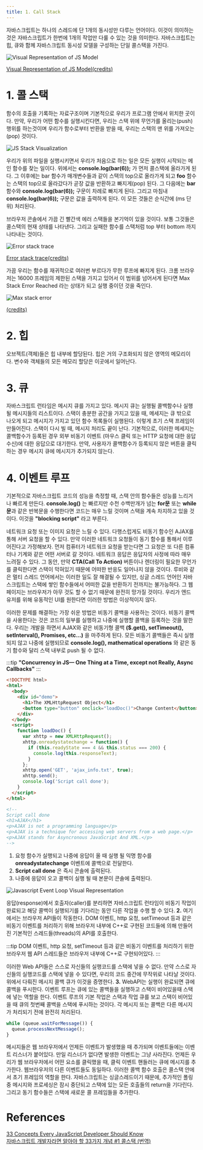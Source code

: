 ```yaml
---
title: 1. Call Stack
---
```


자바스크립트는 하나의 스레드에 단 1개의 동시성만 다루는 언어이다. 이것이 의미하는 것은 자바스크립트가 한번에 1개의 작업만 다룰 수 있는 것을 의미한다. 자바스크립트는 힙, 큐와 함께 자바스크립트 동시성 모델을 구성하는 단일 콜스택을 가진다.

![Visual Representation of JS Model](../../images/visual-representation-of-js-model.png)

[Visual Representation of JS Model(credits)](https://developer.mozilla.org/en-US/docs/Web/JavaScript/EventLoop)

# 1. 콜 스택

함수의 호출을 기록하는 자료구조이며 기본적으로 우리가 프로그램 안에서 위치한 곳이다. 만약, 우리가 어떤 함수를 실행시킨다면, 우리는 스택 위에 무언가를 올리는(push) 행위를 하는것이며 우리가 함수로부터 반환을 받을 때, 우리는 스택의 맨 위를 가져오는(pop) 것이다.

![JS Stack Visualization](../../images/js-stack-visualization.gif)

우리가 위의 파일을 실행시키면서 우리가 처음으로 하는 일은 모든 실행이 시작되는 메인 함수를 찾는 일이다. 위에서는 **console.log(bar(6));** 가 먼저 콜스택에 올라가게 된다. 그 이후에는 bar 함수가 매개변수들과 같이 스택의 top으로 올라가게 되고 **foo** 함수는 스택의 top으로 올라갔다가 곧장 값을 반환하고 빠지게(pop) 된다. 그 다음에는 **bar** 함수와 **console.log(bar(6));** 구문이 차례로 빠지게 된다. 그리고 마침내 **console.log(bar(6));** 구문은 값을 출력하게 된다. 이 모든 것들은 순식간에 (ms 단위) 처리된다.

브라우저 콘솔에서 가끔 긴 빨간색 에러 스택들을 본기억이 있을 것이다. 보통 그것들은 콜스택의 현재 상태를 나타낸다. 그리고 실패한 함수를 스택처럼 top 부터 bottom 까지 나타내는 것이다.

![Error stack trace](../../images/error-stack-trace.png)

[Error stack trace(credits)](https://www.youtube.com/watch?v=8aGhZQkoFbQ)

가끔 우리는 함수를 재귀적으로 여러번 부르다가 무한 루프에 빠지게 된다. 크롬 브라우저는 16000 프레임의 제한된 스택을 가지고 있어서 이 범위를 넘어서게 된다면 Max Stack Error Reached 라는 상태가 되고 실행 중이던 것을 죽인다.

![Max stack error](../../images/max-stack-error.png)

[(credits)](https://www.youtube.com/watch?v=8aGhZQkoFbQ)

# 2. 힙

오브젝트(객체)들은 힙 내부에 할당된다. 힙은 거의 구조화되지 않은 영역의 메모리이다. 변수와 객체들의 모든 메모리 할당은 이곳에서 일어난다.

# 3. 큐

자바스크립트 런타임은 메시지 큐를 가지고 있다. 메시지 큐는 실행될 콜백함수나 실행될 메시지들의 리스트이다. 스택이 충분한 공간을 가지고 있을 때, 메세지는 큐 밖으로 나오게 되고 메시지가 가지고 있던 함수 목록들이 실행된다. 이렇게 초기 스택 프레임이 만들어진다. 스택이 다시 빌 때, 메시지 처리도 끝이 난다. 기본적으로, 이러한 메세지는 콜백함수가 등록된 경우 외부 비동기 이벤트 (마우스 클릭 또는 HTTP 요청에 대한 응답 수신)에 대한 응답으로 대기한다. 만약, 사용자가 콜백함수가 등록되지 않은 버튼을 클릭하는 경우 메시지 큐에 메시지가 추가되지 않는다.

# 4. 이벤트 루프

기본적으로 자바스크립트 코드의 성능을 측정할 때, 스택 안의 함수들은 성능를 느리거나 빠르게 만든다. **console.log()** 는 빠르지만 수천 수백만개가 넘는 **for문** 또는 **while문**과 같은 반복문을 수행한다면 코드는 매우 느릴 것이며 스택을 계속 차지하고 있을 것이다. 이것을 **"blocking script"** 라고 부른다.

네트워크 요청 또는 이미지 요청은 느릴 수 있다. 다행스럽게도 비동기 함수인 AJAX를 통해 서버 요청을 할 수 있다. 만약 이러한 네트워크 요청들이 동기 함수를 통해서 이루어진다고 가정해보자. 먼저 컴퓨터가 네트워크 요청을 받는다면 그 요청은 또 다른 컴퓨터나 기계와 같은 어떤 서버로 갈 것이다. 네트워크 응답은 응답자의 사정에 따라 매우 느려질 수 있다. 그 동안, 만약 **CTA(Call To Action)** 버튼이나 렌더링이 필요한 무언가를 클릭한다면 스택이 막혀있기 때문에 어떠한 반응도 일어나지 않을 것이다. 루비와 같은 멀티 스레드 언어에서는 이러한 일도 잘 해결될 수 있지만, 싱글 스레드 언어인 자바스크립트는 스택에 쌓인 함수들에서 어떠한 값을 반환하기 전까지는 불가능하다. 그 웹페이지는 브라우저가 아무 것도 할 수 없기 때문에 완전히 망가질 것이다. 우리가 엔드 유저를 위해 유동적인 UI를 원한다면 이러한 방법은 이상적이지 않다.

이러한 문제를 해결하는 가장 쉬운 방법은 비동기 콜백을 사용하는 것이다. 비동기 콜백을 사용한다는 것은 코드의 일부를 실행하고 나중에 실행할 콜백을 등록하는 것을 말한다. 우리는 개발을 하면서 AJAX와 같은 비동기형 콜백 **(\$.get(), setTimeout(), setInterval(), Promises, etc...)** 을 마주하게 된다. 모든 비동기 콜백들은 즉시 실행되지 않고 나중에 실행되므로 **console.log(), mathematical operations** 와 같은 동기 함수와 달리 스택 내부로 push 될 수 없다.

:::tip
**"Concurrency in JS— One Thing at a Time, except not Really, Async Callbacks"**
:::

```html
<!DOCTYPE html>
<html>
  <body>
    <div id="demo">
      <h1>The XMLHttpRequest Object</h1>
      <button type="button" onclick="loadDoc()">Change Content</button>
    </div>
  </body>
  <script>
    function loadDoc() {
      var xhttp = new XMLHttpRequest();
      xhttp.onreadystatechange = function() {
        if (this.readyState === 4 && this.status === 200) {
          console.log(this.responseText);
        }
      };
      xhttp.open('GET', 'ajax_info.txt', true);
      xhttp.send();
      console.log('Script call done');
    }
  </script>
</html>

<!--
Script call done
<h1>AJAX</h1>
<p>AJAX is not a programming language</p>
<p>AJAX is a technique for accessing web servers from a web page.</p>
<p>AJAX stands for Asyncronous JavaScript And XML.</p>
-->
```

1. 요청 함수가 실행되고 나중에 응답이 올 때 실행 될 익명 함수를 **onreadystatechange** 이벤트에 콜백으로 전달한다.
2. **Script call done** 은 즉시 콘솔에 출력된다.
3. 나중에 응답이 오고 콜백이 실행 될 때 본문이 콘솔에 출력된다.

![Javascript Event Loop Visual Representation](../../images/js-event-loop-visual-representation.png)

응답(response)에서 호출자(caller)를 분리하면 자바스크립트 런타임이 비동기 작업이 완료되고 해당 콜백이 실행되기를 기다리는 동안 다른 작업을 수행 할 수 있다.
**2.** 여기에서는 브라우저 API들이 작동한다. DOM 이벤트, http 요청, setTimeout 등과 같은 비동기 이벤트를 처리하기 위해 브라우저 내부에 C++로 구현된 코드들에 의해 만들어진 기본적인 스레드들(threads)의 API를 호출한다.

:::tip
DOM 이벤트, http 요청, setTimeout 등과 같은 비동기 이벤트를 처리하기 위한 브라우저 웹 API 스레드들은 브라우저 내부에 C++로 구현되어있다.
:::

이러한 Web API들은 스스로 자신들의 실행코드를 스택에 넣을 수 없다. 만약 스스로 자신들의 실행코드를 스택에 넣을 수 있다면, 우리의 코드 중간에 무작위로 나타날 것이다. 위에서 다뤄진 메시지 콜백 큐가 이것을 증명한다.
**3.** WebAPI는 실행이 완료되면 큐에 콜백을 푸시한다. 이벤트 루프는 큐에 있는 콜백들을 실행하고 스택이 비어있을때 스택에 넣는 역할을 한다. 이벤트 루프의 기본 작업은 스택과 작업 큐를 보고 스택이 비어있을 때 큐의 첫번째 콜백을 스택에 푸시하는 것이다. 각 메시지 또는 콜백은 다른 메시지가 처리되기 전에 완전히 처리된다.

```javascript
while (queue.waitForMessage()) {
  queue.processNextMessage();
}
```

메시지들은 웹 브라우저에서 언제든 이벤트가 발생했을 때 추가되며 이벤트들에는 이벤트 리스너가 붙어있다. 만일 리스너가 없다면 발생한 이벤트는 그냥 사라진다. 언제든 우리가 웹 브라우저에서 어떤 요소를 클릭했을 때, 클릭 이벤트 핸들러는 큐에 메시지를 추가한다. 웹브라우저의 다른 이벤트들도 동일하다. 이러한 콜백 함수 호출은 콜스택 안에서 초기 프레임의 역할을 한다. 자바스크립트는 싱글스레드이기 때문에, 추가적인 폴링 중 메시지와 프로세싱은 잠시 중단되고 스택에 있는 모든 호출들의 return을 기다린다. 그리고 동기 함수들은 스택에 새로운 콜 프레임들을 추가한다.

# References

[33 Concepts Every JavaScript Developer Should Know](https://github.com/leonardomso/33-js-concepts)  
[자바스크립트 개발자라면 알아야 할 33가지 개념 #1 콜스택 (번역)](https://velog.io/@jakeseo_me/2019-03-15-2303-%EC%9E%91%EC%84%B1%EB%90%A8-rmjta5a3xh)
